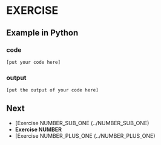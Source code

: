 # EXERCISE

## Example in Python

### code

``` python
[put your code here]
```

### output

```
[put the output of your code here]
```

## Next

- [Exercise NUMBER_SUB_ONE (../NUMBER_SUB_ONE)
- **Exercise NUMBER**
- [Exercise NUMBER_PLUS_ONE (../NUMBER_PLUS_ONE)
